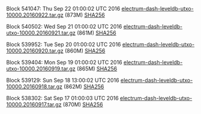 Block 541047: Thu Sep 22 01:00:02 UTC 2016 [electrum-dash-leveldb-utxo-10000.20160922.tar.gz](https://transfer.sh/FjKDD/electrum-dash-leveldb-utxo-10000.20160922.tar.gz) (873M) [SHA256](https://transfer.sh/Sq1LV/electrum-dash-leveldb-utxo-10000.20160922.tar.gz.sha256)

Block 540502: Wed Sep 21 01:00:02 UTC 2016 [electrum-dash-leveldb-utxo-10000.20160921.tar.gz](https://transfer.sh/UU2yO/electrum-dash-leveldb-utxo-10000.20160921.tar.gz) (861M) [SHA256](https://transfer.sh/rDbZC/electrum-dash-leveldb-utxo-10000.20160921.tar.gz.sha256)

Block 539952: Tue Sep 20 01:00:02 UTC 2016 [electrum-dash-leveldb-utxo-10000.20160920.tar.gz](https://transfer.sh/qo4NH/electrum-dash-leveldb-utxo-10000.20160920.tar.gz) (860M) [SHA256](https://transfer.sh/KCvBA/electrum-dash-leveldb-utxo-10000.20160920.tar.gz.sha256)

Block 539404: Mon Sep 19 01:00:02 UTC 2016 [electrum-dash-leveldb-utxo-10000.20160919.tar.gz](https://transfer.sh/zVUWt/electrum-dash-leveldb-utxo-10000.20160919.tar.gz) (865M) [SHA256](https://transfer.sh/14Antz/electrum-dash-leveldb-utxo-10000.20160919.tar.gz.sha256)

Block 539129: Sun Sep 18 13:00:02 UTC 2016 [electrum-dash-leveldb-utxo-10000.20160918.tar.gz](https://transfer.sh/13dJS0/electrum-dash-leveldb-utxo-10000.20160918.tar.gz) (862M) [SHA256](https://transfer.sh/7U6hw/electrum-dash-leveldb-utxo-10000.20160918.tar.gz.sha256)

Block 538302: Sat Sep 17 01:00:03 UTC 2016 [electrum-dash-leveldb-utxo-10000.20160917.tar.gz](https://transfer.sh/ab9hv/electrum-dash-leveldb-utxo-10000.20160917.tar.gz) (870M) [SHA256](https://transfer.sh/13XuYR/electrum-dash-leveldb-utxo-10000.20160917.tar.gz.sha256)
